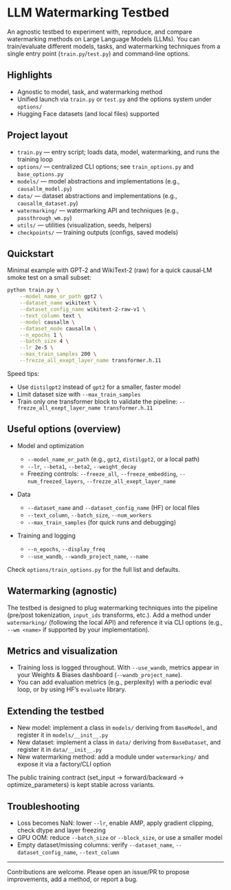 # LLM Watermarking Testbed

An agnostic testbed to experiment with, reproduce, and compare watermarking methods on Large Language Models (LLMs). You can train/evaluate different models, tasks, and watermarking techniques from a single entry point (`train.py`/`test.py`) and command‑line options.

## Highlights

- Agnostic to model, task, and watermarking method
- Unified launch via `train.py` or `test.py` and the options system under `options/`
- Hugging Face datasets (and local files) supported

## Project layout

- `train.py` — entry script; loads data, model, watermarking, and runs the training loop
- `options/` — centralized CLI options; see `train_options.py` and `base_options.py`
- `models/` — model abstractions and implementations (e.g., `causallm_model.py`)
- `data/` — dataset abstractions and implementations (e.g., `causallm_dataset.py`)
- `watermarking/` — watermarking API and techniques (e.g., `passthrough_wm.py`)
- `utils/` — utilities (visualization, seeds, helpers)
- `checkpoints/` — training outputs (configs, saved models)

## Quickstart

Minimal example with GPT‑2 and WikiText‑2 (raw) for a quick causal‑LM smoke test on a small subset:

```bash
python train.py \
	--model_name_or_path gpt2 \
	--dataset_name wikitext \
	--dataset_config_name wikitext-2-raw-v1 \
	--text_column text \
	--model causallm \
	--dataset_mode causallm \
	--n_epochs 1 \
	--batch_size 4 \
	--lr 2e-5 \
	--max_train_samples 200 \
	--frezze_all_exept_layer_name transformer.h.11
```

Speed tips:
- Use `distilgpt2` instead of `gpt2` for a smaller, faster model
- Limit dataset size with `--max_train_samples`
- Train only one transformer block to validate the pipeline: `--frezze_all_exept_layer_name transformer.h.11`

## Useful options (overview)

- Model and optimization
	- `--model_name_or_path` (e.g., `gpt2`, `distilgpt2`, or a local path)
	- `--lr`, `--beta1`, `--beta2`, `--weight_decay`
	- Freezing controls: `--freeze_all`, `--freeze_embedding`, `--num_freezed_layers`, `--frezze_all_exept_layer_name`

- Data
	- `--dataset_name` and `--dataset_config_name` (HF) or local files
	- `--text_column`, `--batch_size`, `--num_workers`
	- `--max_train_samples` (for quick runs and debugging)

- Training and logging
	- `--n_epochs`, `--display_freq`
	- `--use_wandb`, `--wandb_project_name`, `--name`

Check `options/train_options.py` for the full list and defaults.

## Watermarking (agnostic)

The testbed is designed to plug watermarking techniques into the pipeline (pre/post tokenization, `input_ids` transforms, etc.). Add a method under `watermarking/` (following the local API) and reference it via CLI options (e.g., `--wm <name>` if supported by your implementation).

## Metrics and visualization

- Training loss is logged throughout. With `--use_wandb`, metrics appear in your Weights & Biases dashboard (`--wandb_project_name`).
- You can add evaluation metrics (e.g., perplexity) with a periodic eval loop, or by using HF’s `evaluate` library.

## Extending the testbed

- New model: implement a class in `models/` deriving from `BaseModel`, and register it in `models/__init__.py`
- New dataset: implement a class in `data/` deriving from `BaseDataset`, and register it in `data/__init__.py`
- New watermarking method: add a module under `watermarking/` and expose it via a factory/CLI option

The public training contract (set_input → forward/backward → optimize_parameters) is kept stable across variants.

## Troubleshooting

- Loss becomes NaN: lower `--lr`, enable AMP, apply gradient clipping, check dtype and layer freezing
- GPU OOM: reduce `--batch_size` or `--block_size`, or use a smaller model
- Empty dataset/missing columns: verify `--dataset_name`, `--dataset_config_name`, `--text_column`

---

Contributions are welcome. Please open an issue/PR to propose improvements, add a method, or report a bug.